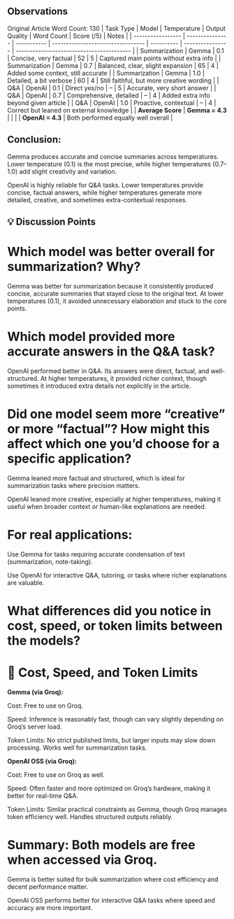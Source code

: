 ## Observations

Original Article Word Count: 130
| Task Type         | Model           | Temperature | Output Quality                    | Word Count | Score (/5)       | Notes                                     |
| ----------------- | --------------- | ----------- | --------------------------------- | ---------- | ---------------- | ----------------------------------------- |
| Summarization     | Gemma           | 0.1         | Concise, very factual             | 52         | 5                | Captured main points without extra info   |
| Summarization     | Gemma           | 0.7         | Balanced, clear, slight expansion | 65         | 4                | Added some context, still accurate        |
| Summarization     | Gemma           | 1.0         | Detailed, a bit verbose           | 60         | 4                | Still faithful, but more creative wording |
| Q\&A              | OpenAI          | 0.1         | Direct yes/no                     | –          | 5                | Accurate, very short answer               |
| Q\&A              | OpenAI          | 0.7         | Comprehensive, detailed           | –          | 4                | Added extra info beyond given article     |
| Q\&A              | OpenAI          | 1.0         | Proactive, contextual             | –          | 4                | Correct but leaned on external knowledge  |
| **Average Score** | **Gemma = 4.3** |             |                                   |            | **OpenAI = 4.3** | Both performed equally well overall       |



## Conclusion:
Gemma produces accurate and concise summaries across temperatures. Lower temperature (0.1) is the most precise, while higher temperatures (0.7–1.0) add slight creativity and variation.

OpenAI is highly reliable for Q&A tasks. Lower temperatures provide concise, factual answers, while higher temperatures generate more detailed, creative, and sometimes extra-contextual responses.


## 💡 Discussion Points

# Which model was better overall for summarization? Why?

Gemma was better for summarization because it consistently produced concise, accurate summaries that stayed close to the original text. At lower temperatures (0.1), it avoided unnecessary elaboration and stuck to the core points.

# Which model provided more accurate answers in the Q&A task?

OpenAI performed better in Q&A. Its answers were direct, factual, and well-structured. At higher temperatures, it provided richer context, though sometimes it introduced extra details not explicitly in the article.

# Did one model seem more “creative” or more “factual”? How might this affect which one you’d choose for a specific application?

Gemma leaned more factual and structured, which is ideal for summarization tasks where precision matters.

OpenAI leaned more creative, especially at higher temperatures, making it useful when broader context or human-like explanations are needed.

# For real applications:

Use Gemma for tasks requiring accurate condensation of text (summarization, note-taking).

Use OpenAI for interactive Q&A, tutoring, or tasks where richer explanations are valuable.

# What differences did you notice in cost, speed, or token limits between the models?

# 💸 Cost, Speed, and Token Limits

**Gemma (via Groq):**

Cost: Free to use on Groq.

Speed: Inference is reasonably fast, though can vary slightly depending on Groq’s server load.

Token Limits: No strict published limits, but larger inputs may slow down processing. Works well for summarization tasks.

**OpenAI OSS (via Groq):**

Cost: Free to use on Groq as well.

Speed: Often faster and more optimized on Groq’s hardware, making it better for real-time Q&A.

Token Limits: Similar practical constraints as Gemma, though Groq manages token efficiency well. Handles structured outputs reliably.

# Summary: Both models are free when accessed via Groq.

Gemma is better suited for bulk summarization where cost efficiency and decent performance matter.

OpenAI OSS performs better for interactive Q&A tasks where speed and accuracy are more important.
